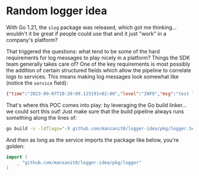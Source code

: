 # Random logger idea

With Go 1.21, the `slog` package was released, which got me thinking...
wouldn't it be great if people could use that and it just "work" in a company's
platform?

That triggered the questions: what tend to be some of the hard requirements for
log messages to play nicely in a platform? Things the SDK team generally takes
care of? One of the key requirements is most possibly the addition of certain
structured fields which allow the pipeline to correlate logs to services. This
means making log messages look somewhat like (notice the `service` field):

```json
{"time":"2023-09-07T10:20:09.115191+02:00","level":"INFO","msg":"test log","service":"app"}
```

That's where this POC comes into play: by leveraging the Go build linker... we
could sort this out! Just make sure that the build pipeline always runs
something along the lines of:

```sh
go build -v -ldflags="-X github.com/manzanit0/logger-idea/pkg/logger.Service=app" ./cmd/app
```

And then as long as the service imports the package like below, you're golden:

```go
import (
	_ "github.com/manzanit0/logger-idea/pkg/logger"
)
```

